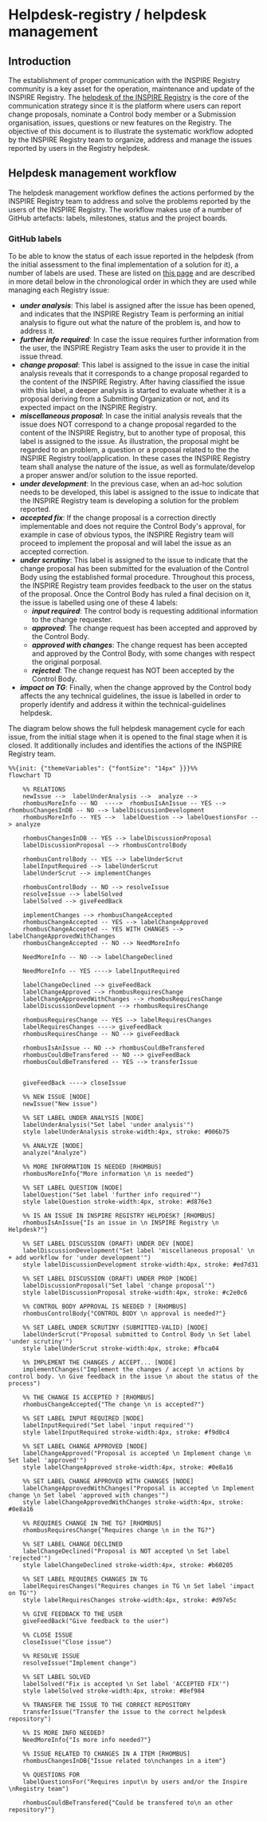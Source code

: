 # Helpdesk-registry / helpdesk management

## Introduction

The establishment of proper communication with the INSPIRE Registry community is a key asset for the operation, maintenance and update of the INSPIRE Registry. The [helpdesk of the INSPIRE Registry](https://github.com/INSPIRE-MIF/helpdesk-registry/issues) is the core of the communication strategy since it is the platform where users can report change proposals, nominate a Control body member or a Submission organisation, issues, questions or new features on the Registry.  The objective of this document is to illustrate the systematic workflow adopted by the INSPIRE Registry team to organize, address and manage the issues reported by users in the Registry helpdesk.

## Helpdesk management workflow

The helpdesk management workflow defines the actions performed by the INSPIRE Registry team to address and solve the problems reported by the users of the INSPIRE Registry. The workflow makes use of a number of GitHub artefacts: labels, milestones, status and the project boards.

### GitHub labels

To be able to know the status of each issue reported in the helpdesk (from the initial assessment to the final implementation of a solution for it), a number of labels are used. These are listed on [this page](https://github.com/INSPIRE-MIF/helpdesk-registry/issues/labels) and are described in more detail below in the chronological order in which they are used while managing each Registry issue:

- **_under analysis_**: This label is assigned after the issue has been opened, and indicates that the INSPIRE Registry Team is performing an initial analysis to figure out what the nature of the problem is, and how to address it.
- **_further info required_**: In case the issue requires further information from the user, the INSPIRE Registry Team asks the user to provide it in the issue thread.
- **_change proposal_**: This label is assigned to the issue in case the initial analysis reveals that it corresponds to a change proposal regarded to the content of the INSPIRE Registry. After having classified the issue with this label, a deeper analysis is started to evaluate whether it is a proposal deriving from a Submitting Organization or not, and its expected impact on the INSPIRE Registry.
- **_miscellaneous proposal_**: In case the initial analysis reveals that the issue does NOT correspond to a change proposal regarded to the content of the INSPIRE Registry, but to another type of proposal, this label is assigned to the issue. As illustration, the proposal might be regarded to an problem, a question or a proposal related to the the INSPIRE Registry tool/application. In these cases the INSPIRE Registry team shall analyse the nature of the issue, as well as formulate/develop a proper answer and/or solution to the issue reported.
- **_under development_**: In the previous case, when an ad-hoc solution needs to be developed, this label is assigned to the issue to indicate that the INSPIRE Registry team is developing a solution for the problem reported.
- **_accepted fix_**: If the change proposal is a correction directly implementable and does not require the Control Body's approval, for example in case of obvious typos, the INSPIRE Registry team will proceed to implement the proposal and will label the issue as an accepted correction.
- **_under scrutiny_**: This label is assigned to the issue to indicate that the change proposal has been submitted for the evaluation of the Control Body using the established formal procedure. Throughout this process, the INSPIRE Registry team provides feedback to the user on the status of the proposal. Once the Control Body has ruled a final decision on it, the issue is labelled using one of these 4 labels:
  - **_input required_**: The control body is requesting additional information to the change requester.
  - **_approved_**: The change request has been accepted and approved by the Control Body.
  - **_approved with changes_**: The change request has been accepted and approved  by the Control Body, with some changes with respect the original porposal.
  - **_rejected_**: The change request has NOT been accepted by the Control Body.
- **_impact on TG_**: Finally, when the change approved by the Control body affects the any technical guidelines, the issue is labelled in order to properly identify and address it within the technical-guidelines helpdesk.

The diagram below shows the full helpdesk management cycle for each issue, from the initial stage when it is opened to the final stage when it is closed. It additionally includes and identifies the actions of the INSPIRE Registry team.


```mermaid
%%{init: {"themeVariables": {"fontSize": "14px" }}}%%
flowchart TD

    %% RELATIONS
    newIssue -->  labelUnderAnalysis -->  analyze -->
    rhombusMoreInfo -- NO  ---->  rhombusIsAnIssue -- YES -->  rhombusChangesInDB -- NO --> labelDiscussionDevelopment
    rhombusMoreInfo -- YES -->  labelQuestion --> labelQuestionsFor --> analyze

    rhombusChangesInDB -- YES --> labelDiscussionProposal
    labelDiscussionProposal --> rhombusControlBody 
       
    rhombusControlBody -- YES --> labelUnderScrut
    labelInputRequired --> labelUnderScrut
    labelUnderScrut --> implementChanges

    rhombusControlBody -- NO --> resolveIssue
    resolveIssue --> labelSolved
    labelSolved --> giveFeedBack
    
    implementChanges --> rhombusChangeAccepted
    rhombusChangeAccepted -- YES --> labelChangeApproved
    rhombusChangeAccepted -- YES WITH CHANGES --> labelChangeApprovedWithChanges
    rhombusChangeAccepted -- NO --> NeedMoreInfo

    NeedMoreInfo -- NO --> labelChangeDeclined

    NeedMoreInfo -- YES ----> labelInputRequired

    labelChangeDeclined --> giveFeedBack
    labelChangeApproved --> rhombusRequiresChange
    labelChangeApprovedWithChanges --> rhombusRequiresChange
    labelDiscussionDevelopment --> rhombusRequiresChange

    rhombusRequiresChange -- YES --> labelRequiresChanges
    labelRequiresChanges ----> giveFeedBack
    rhombusRequiresChange -- NO --> giveFeedBack
  
    rhombusIsAnIssue -- NO --> rhombusCouldBeTransfered
    rhombusCouldBeTransfered -- NO --> giveFeedBack
    rhombusCouldBeTransfered -- YES --> transferIssue


    giveFeedBack ----> closeIssue

    %% NEW ISSUE [NODE]
    newIssue("New issue")

    %% SET LABEL UNDER ANALYSIS [NODE]
    labelUnderAnalysis("Set label 'under analysis'")
    style labelUnderAnalysis stroke-width:4px, stroke: #006b75

    %% ANALYZE [NODE]
    analyze("Analyze")

    %% MORE INFORMATION IS NEEDED [RHOMBUS]
    rhombusMoreInfo{"More information \n is needed"}

    %% SET LABEL QUESTION [NODE]
    labelQuestion("Set label 'further info required'")
    style labelQuestion stroke-width:4px, stroke: #d876e3

    %% IS AN ISSUE IN INSPIRE REGISTRY HELPDESK? [RHOMBUS]
    rhombusIsAnIssue{"Is an issue in \n INSPIRE Registry \n Helpdesk?"}

    %% SET LABEL DISCUSSION (DRAFT) UNDER DEV [NODE]
    labelDiscussionDevelopment("Set label 'miscellaneous proposal' \n + add workflow for 'under development'")
    style labelDiscussionDevelopment stroke-width:4px, stroke: #ed7d31

    %% SET LABEL DISCUSSION (DRAFT) UNDER PROP [NODE]
    labelDiscussionProposal("Set label 'change proposal'")
    style labelDiscussionProposal stroke-width:4px, stroke: #c2e0c6

    %% CONTROL BODY APPROVAL IS NEEDED ? [RHOMBUS]
    rhombusControlBody{"CONTROL BODY \n approval is needed?"}

    %% SET LABEL UNDER SCRUTINY (SUBMITTED-VALID) [NODE]
    labelUnderScrut("Proposal submitted to Control Body \n Set label 'under scrutiny'")
    style labelUnderScrut stroke-width:4px, stroke: #fbca04

    %% IMPLEMENT THE CHANGES / ACCEPT... [NODE]
    implementChanges("Implement the changes / accept \n actions by control body. \n Give feedback in the issue \n about the status of the process")

    %% THE CHANGE IS ACCEPTED ? [RHOMBUS]
    rhombusChangeAccepted{"The change \n is accepted?"}

    %% SET LABEL INPUT REQUIRED [NODE]
    labelInputRequired("Set label 'input required'")
    style labelInputRequired stroke-width:4px, stroke: #f9d0c4

    %% SET LABEL CHANGE APPROVED [NODE]
    labelChangeApproved("Proposal is accepted \n Implement change \n Set label 'approved'")
    style labelChangeApproved stroke-width:4px, stroke: #0e8a16

    %% SET LABEL CHANGE APPROVED WITH CHANGES [NODE]
    labelChangeApprovedWithChanges("Proposal is accepted \n Implement change \n Set label 'approved with changes'")
    style labelChangeApprovedWithChanges stroke-width:4px, stroke: #0e8a16

    %% REQUIRES CHANGE IN THE TG? [RHOMBUS]
    rhombusRequiresChange{"Requires change \n in the TG?"}

    %% SET LABEL CHANGE DECLINED
    labelChangeDeclined("Proposal is NOT accepted \n Set label 'rejected'")
    style labelChangeDeclined stroke-width:4px, stroke: #b60205

    %% SET LABEL REQUIRES CHANGES IN TG
    labelRequiresChanges("Requires changes in TG \n Set label 'impact on TG'")
    style labelRequiresChanges stroke-width:4px, stroke: #d97e5c

    %% GIVE FEEDBACK TO THE USER
    giveFeedBack("Give feedback to the user")

    %% CLOSE ISSUE 
    closeIssue("Close issue")

    %% RESOLVE ISSUE 
    resolveIssue("Implement change")

    %% SET LABEL SOLVED
    labelSolved("Fix is accepted \n Set label 'ACCEPTED FIX'")
    style labelSolved stroke-width:4px, stroke: #8ef984

    %% TRANSFER THE ISSUE TO THE CORRECT REPOSITORY
    transferIssue("Transfer the issue to the correct helpdesk repository")

    %% IS MORE INFO NEEDED?
    NeedMoreInfo{"Is more info needed?"}

    %% ISSUE RELATED TO CHANGES IN A ITEM [RHOMBUS]
    rhombusChangesInDB{"Issue related to\nchanges in a item"}

    %% QUESTIONS FOR
    labelQuestionsFor("Requires input\n by users and/or the Inspire \nRegistry team")

    rhombusCouldBeTransfered{"Could be transfered to\n an other repository?"}
```
